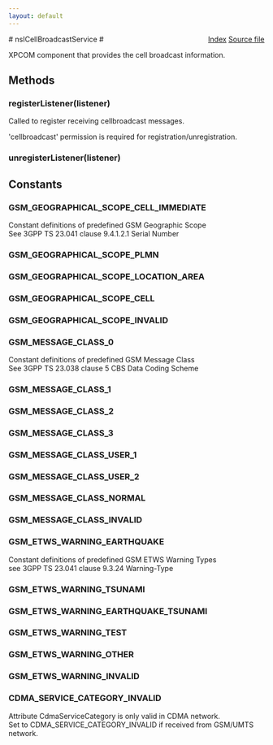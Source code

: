 ```yaml
---
layout: default
---
```

<div class='links' style='float:right'><a href="../index.html">Index</a>
<a href="http://dxr.mozilla.org/mozilla-central/source/dom/cellbroadcast/interfaces/nsICellBroadcastService.idl">Source file</a>
</div>
# nsICellBroadcastService #
  
XPCOM component that provides the cell broadcast information.  
  

## Methods ##

### registerListener(listener) ###
  
Called to register receiving cellbroadcast messages.  
  
'cellbroadcast' permission is required for registration/unregistration.  
  

### unregisterListener(listener) ###

## Constants ##

### GSM_GEOGRAPHICAL_SCOPE_CELL_IMMEDIATE ###
  
Constant definitions of predefined GSM Geographic Scope  
See 3GPP TS 23.041 clause 9.4.1.2.1 Serial Number  
  

### GSM_GEOGRAPHICAL_SCOPE_PLMN ###

### GSM_GEOGRAPHICAL_SCOPE_LOCATION_AREA ###

### GSM_GEOGRAPHICAL_SCOPE_CELL ###

### GSM_GEOGRAPHICAL_SCOPE_INVALID ###

### GSM_MESSAGE_CLASS_0 ###
  
Constant definitions of predefined GSM Message Class  
See 3GPP TS 23.038 clause 5 CBS Data Coding Scheme  
  

### GSM_MESSAGE_CLASS_1 ###

### GSM_MESSAGE_CLASS_2 ###

### GSM_MESSAGE_CLASS_3 ###

### GSM_MESSAGE_CLASS_USER_1 ###

### GSM_MESSAGE_CLASS_USER_2 ###

### GSM_MESSAGE_CLASS_NORMAL ###

### GSM_MESSAGE_CLASS_INVALID ###

### GSM_ETWS_WARNING_EARTHQUAKE ###
  
Constant definitions of predefined GSM ETWS Warning Types  
see 3GPP TS 23.041 clause 9.3.24 Warning-Type  
  

### GSM_ETWS_WARNING_TSUNAMI ###

### GSM_ETWS_WARNING_EARTHQUAKE_TSUNAMI ###

### GSM_ETWS_WARNING_TEST ###

### GSM_ETWS_WARNING_OTHER ###

### GSM_ETWS_WARNING_INVALID ###

### CDMA_SERVICE_CATEGORY_INVALID ###
  
Attribute CdmaServiceCategory is only valid in CDMA network.  
Set to CDMA_SERVICE_CATEGORY_INVALID if received from GSM/UMTS network.  
  
